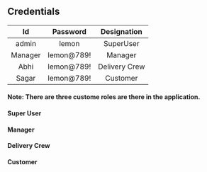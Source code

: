 ## Credentials

| Id | Password | Designation |
| :---: | :---: | :---: |
| admin | lemon | SuperUser |
| Manager | lemon@789! | Manager |
| Abhi | lemon@789! | Delivery Crew |
| Sagar | lemon@789! | Customer |

#### Note: There are three custome roles are there in the application.
#### Super User
#### Manager
#### Delivery Crew
#### Customer

